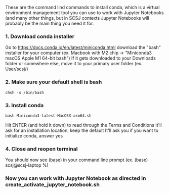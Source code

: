 These are the command lind commands to install conda, which is a virtual environment management tool you can use to work with Jupyter Notebooks
(and many other things, but in SCSJ contexts Jupyter Notebooks will probably be the main thing you need it for.

### 1. Download conda installer
Go to https://docs.conda.io/en/latest/miniconda.html download the "bash" installer for your computer (ex. Macbook with M2 chip -> "Miniconda3 macOS Apple M1 64-bit bash")
If it gets downloaded to your Downloads folder or somewhere else, move it to your primary user folder (ex. User/scsj/)

### 2. Make sure your default shell is bash
```
chsh -s /bin/bash
```
### 3. Install conda
```
bash Miniconda3-latest-MacOSX-arm64.sh
```
Hit ENTER (and hold it down) to read through the Terms and Conditions
It'll ask for an installation location, keep the default
It'll ask you if you want to initialize conda, answer yes

### 4. Close and reopen terminal
You should now see (base) in your command line prompt 
(ex. (base) scsj@scsj-laptop %)

### Now you can work with Jupyter Notebook as directed in create_activate_jupyter_notebook.sh
